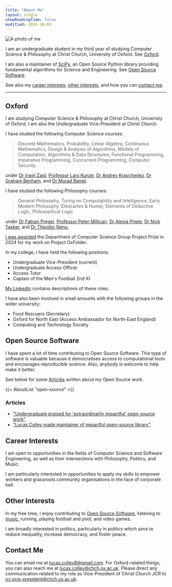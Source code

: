 ```yaml
---
title: "About Me"
layout: single
showReadingTime: false
modified: 2024-10-03
---
```


![A photo of me](/lucas-headshot.jpg)

I am an undergraduate student in my third year of studying
Computer Science & Philosophy at Christ Church, University of Oxford.
See [Oxford](#oxford).

I am also a maintainer of [SciPy], an Open Source Python library providing
fundamental algorithms for Science and Engineering.
See [Open Source Software](#open-source-software).

See also my [career interests](#career-interests), [other interests](#other-interests),
and how you can [contact me](#contact-me).

[SciPy]: https://scipy.org

---

## Oxford

I am studying Computer Science & Philosophy at Christ Church, University of Oxford.
I am also the Undergraduate Vice-President at Christ Church.

I have studied the following Computer Science courses:

> Discrete Mathematics, Probability, Linear Algebra, Continuous Mathematics,
> Design & Analysis of Algorithms, Models of Computation, Algorithms & Data Structures,
> Functional Programming, Imperative Programming, Concurrent Programming,
> Computer Security

under [Dr Irwin Zaid], [Professor Lars Kunze], [Dr Andrey Kravchenko],
[Dr Graham Benham], and [Dr Murad Banaji].

[Dr Irwin Zaid]: https://www.chch.ox.ac.uk/people/dr-irwin-zaid
[Professor Lars Kunze]: https://people.uwe.ac.uk/Person/LarsKunze
[Dr Andrey Kravchenko]: https://www.chch.ox.ac.uk/people/dr-andrey-kravchenko
[Dr Graham Benham]: https://people.ucd.ie/graham.benham
[Dr Murad Banaji]: https://muradbanaji.github.io

I have studied the following Philosophy courses:

> General Philosophy, Turing on Computability and Intelligence,
> Early Modern Philosophy (Descartes & Hume), Elements of Deductive Logic,
> Philosophical Logic

under [Dr Fabian Pregel], [Professor Peter Millican], [Dr Alesia Priete],
[Dr Nick Tasker], and [Dr Theodor Nenu].

[Dr Fabian Pregel]: https://www.fabianpregel.net
[Professor Peter Millican]: https://www.millican.org
[Dr Alesia Priete]: https://alesiapreite.com
[Dr Nick Tasker]: https://www.hertford.ox.ac.uk/staff/dr-nick-tasker
[Dr Theodor Nenu]: https://www.philosophy.ox.ac.uk/people/theodor-nenu

[I was awarded](https://www.cs.ox.ac.uk/news/2322-full.html) the
Department of Computer Science Group Project Prize in 2024 for my work on
Project OxFolder.

In my college, I have held the following positions:

- Undergraduate Vice-President (current)
- Undergraduate Access Officer
- Access Tutor
- Captain of the Men's Football 2nd XI

[My LinkedIn] contains descriptions of these roles.

[My LinkedIn]: https://www.linkedin.com/in/lucascolley0/

I have also been involved in small amounts with the following groups
in the wider university:

- Food Rescuers (Secretary)
- Oxford for North East (Access Ambassador for North-East England)
- Computing and Technology Society

## Open Source Software

I have spent a lot of time contributing to Open Source Software.
This type of software is valuable because it democratises access to computational tools
and encourages reproducible science. Also, anybody is welcome to help make it better.

See below for some [Articles](#articles) written about my Open Source work.

{{< AboutList "open-source" >}}

### Articles

- ["Undergraduate praised for 'extraordinarily impactful' open-source work"](https://www.chch.ox.ac.uk/news/undergraduate-praised-extraordinarily-impactful-open-source-work)
- ["Lucas Colley made maintainer of impactful open-source library"](https://www.chch.ox.ac.uk/news/lucas-colley-made-maintainer-impactful-open-source-library)

## Career Interests

I am open to opportunities in the fields of Computer Science and Software Engineering,
as well as their intersections with Philosophy, Politics, and Music.

I am particularly interested in opportunities to apply my skills to
empower workers and grassroots community organisations in the face of corporate hell.

## Other Interests

In my free time, I enjoy contributing to [Open Source Software](#open-source-software),
listening to [music](../music/), running, playing football and pool, and video games.

I am broadly interested in politics, particularly in politics which aims to
reduce inequality, increase democracy, and foster peace.

## Contact Me

You can email me at [lucas.colley8@gmail.com](mailto:lucas.colley8@gmail.com).
For Oxford-related things, you can also reach me at
[lucas.colley@chch.ox.ac.uk](mailto:lucas.colley@chch.ox.ac.uk).
Please direct any communication related to my role as
Vice-President of Christ Church JCR to
[jcr.vice-president@chch.ox.ac.uk](mailto:jcr.vice-president@chch.ox.ac.uk).
